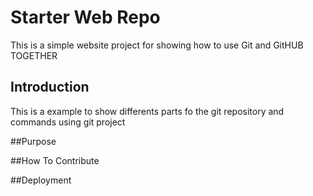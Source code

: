 # Starter Web Repo

This is a simple website project for showing how to 
use Git and GitHUB TOGETHER

## Introduction

This is a example to show differents parts fo the git repository and
commands using git project

##Purpose

##How To Contribute

##Deployment